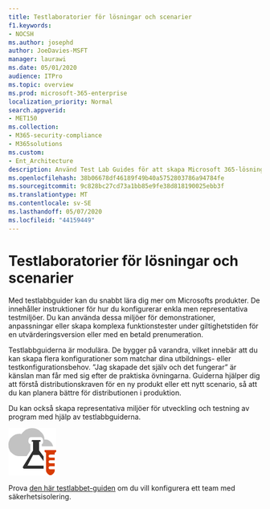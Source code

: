 ```yaml
---
title: Testlaboratorier för lösningar och scenarier
f1.keywords:
- NOCSH
ms.author: josephd
author: JoeDavies-MSFT
manager: laurawi
ms.date: 05/01/2020
audience: ITPro
ms.topic: overview
ms.prod: microsoft-365-enterprise
localization_priority: Normal
search.appverid:
- MET150
ms.collection:
- M365-security-compliance
- M365solutions
ms.custom:
- Ent_Architecture
description: Använd Test Lab Guides för att skapa Microsoft 365-lösningar och scenarier i en utvecklings-/testmiljö.
ms.openlocfilehash: 38b06678df46189f49b40a5752803786a94784fe
ms.sourcegitcommit: 9c828bc27cd73a1bb85e9fe38d818190025ebb3f
ms.translationtype: MT
ms.contentlocale: sv-SE
ms.lasthandoff: 05/07/2020
ms.locfileid: "44159449"
---
```

# <a name="test-lab-guides-for-solutions-and-scenarios"></a>Testlaboratorier för lösningar och scenarier

Med testlabbguider kan du snabbt lära dig mer om Microsofts produkter. De innehåller instruktioner för hur du konfigurerar enkla men representativa testmiljöer. Du kan använda dessa miljöer för demonstrationer, anpassningar eller skapa komplexa funktionstester under giltighetstiden för en utvärderingsversion eller med en betald prenumeration. 

Testlabbguiderna är modulära. De bygger på varandra, vilket innebär att du kan skapa flera konfigurationer som matchar dina utbildnings- eller testkonfigurationsbehov. ”Jag skapade det själv och det fungerar” är känslan man får med sig efter de praktiska övningarna. Guiderna hjälper dig att förstå distributionskraven för en ny produkt eller ett nytt scenario, så att du kan planera bättre för distributionen i produktion.

Du kan också skapa representativa miljöer för utveckling och testning av program med hjälp av testlabbguiderna.
  
![Testlabbguider för Microsoft Cloud](../media/m365-enterprise-test-lab-guides/cloud-tlg-icon.png)

Prova [den här testlabbet-guiden](team-security-isolation-dev-test.md) om du vill konfigurera ett team med säkerhetsisolering.

